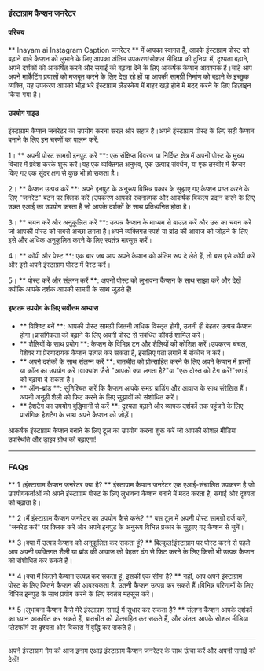 ### इंस्टाग्राम कैप्शन जनरेटर

#### परिचय
** Inayam ai Instagram Caption जनरेटर ** में आपका स्वागत है, आपके इंस्टाग्राम पोस्ट को बढ़ाने वाले कैप्शन को लुभाने के लिए आपका अंतिम उपकरण!सोशल मीडिया की दुनिया में, दृश्यता बढ़ाने, अपने दर्शकों को आकर्षित करने और सगाई को बढ़ावा देने के लिए आकर्षक कैप्शन आवश्यक हैं।चाहे आप अपने मार्केटिंग प्रयासों को मजबूत करने के लिए देख रहे हों या आपकी सामग्री निर्माण को बढ़ाने के इच्छुक व्यक्ति, यह उपकरण आपको भीड़ भरे इंस्टाग्राम लैंडस्केप में बाहर खड़े होने में मदद करने के लिए डिज़ाइन किया गया है।

#### उपयोग गाइड
इंस्टाग्राम कैप्शन जनरेटर का उपयोग करना सरल और सहज है।अपने इंस्टाग्राम पोस्ट के लिए सही कैप्शन बनाने के लिए इन चरणों का पालन करें:

1। ** अपनी पोस्ट सामग्री इनपुट करें **: एक संक्षिप्त विवरण या निर्दिष्ट क्षेत्र में अपनी पोस्ट के मुख्य विचार में प्रवेश करके शुरू करें।यह एक व्यक्तिगत अनुभव, एक उत्पाद संवर्धन, या एक तस्वीर में कैप्चर किए गए एक सुंदर क्षण से कुछ भी हो सकता है।

2। ** कैप्शन उत्पन्न करें **: अपने इनपुट के अनुरूप विभिन्न प्रकार के सुझाए गए कैप्शन प्राप्त करने के लिए "जनरेट" बटन पर क्लिक करें।उपकरण आपको रचनात्मक और आकर्षक विकल्प प्रदान करने के लिए उन्नत एआई का उपयोग करता है जो आपके दर्शकों के साथ प्रतिध्वनित होता है।

3। ** चयन करें और अनुकूलित करें **: उत्पन्न कैप्शन के माध्यम से ब्राउज़ करें और उस का चयन करें जो आपकी पोस्ट को सबसे अच्छा लगता है।अपने व्यक्तिगत स्पर्श या ब्रांड की आवाज को जोड़ने के लिए इसे और अधिक अनुकूलित करने के लिए स्वतंत्र महसूस करें।

4। ** कॉपी और पेस्ट **: एक बार जब आप अपने कैप्शन को अंतिम रूप दे लेते हैं, तो बस इसे कॉपी करें और इसे अपने इंस्टाग्राम पोस्ट में पेस्ट करें।

5। ** पोस्ट करें और संलग्न करें **: अपनी पोस्ट को लुभावना कैप्शन के साथ साझा करें और देखें क्योंकि आपके दर्शक आपकी सामग्री के साथ जुड़ते हैं!

#### इष्टतम उपयोग के लिए सर्वोत्तम अभ्यास
- ** विशिष्ट बनें **: आपकी पोस्ट सामग्री जितनी अधिक विस्तृत होगी, उतनी ही बेहतर उत्पन्न कैप्शन होगा।प्रासंगिकता को बढ़ाने के लिए अपनी पोस्ट से संबंधित कीवर्ड शामिल करें।
- ** शैलियों के साथ प्रयोग **: कैप्शन के विभिन्न टन और शैलियों की कोशिश करें।उपकरण चंचल, पेशेवर या प्रेरणादायक कैप्शन उत्पन्न कर सकता है, इसलिए पता लगाने में संकोच न करें।
- ** अपने दर्शकों के साथ संलग्न करें **: बातचीत को प्रोत्साहित करने के लिए अपने कैप्शन में प्रश्नों या कॉल का उपयोग करें।वाक्यांश जैसे "आपको क्या लगता है?"या "एक दोस्त को टैग करें!"सगाई को बढ़ावा दे सकता है।
- ** ऑन-ब्रांड **: सुनिश्चित करें कि कैप्शन आपके समग्र ब्रांडिंग और आवाज के साथ संरेखित हैं।अपनी अनूठी शैली को फिट करने के लिए सुझावों को संशोधित करें।
- ** हैशटैग का उपयोग बुद्धिमानी से करें **: दृश्यता बढ़ाने और व्यापक दर्शकों तक पहुंचने के लिए प्रासंगिक हैशटैग के साथ अपने कैप्शन को जोड़ें।

आकर्षक इंस्टाग्राम कैप्शन बनाने के लिए टूल का उपयोग करना शुरू करें जो आपकी सोशल मीडिया उपस्थिति और ड्राइव ग्रोथ को बढ़ाएगा!

---

### FAQs

** 1।इंस्टाग्राम कैप्शन जनरेटर क्या है? **
इंस्टाग्राम कैप्शन जनरेटर एक एआई-संचालित उपकरण है जो उपयोगकर्ताओं को अपने इंस्टाग्राम पोस्ट के लिए लुभावना कैप्शन बनाने में मदद करता है, सगाई और दृश्यता को बढ़ाता है।

** 2।मैं इंस्टाग्राम कैप्शन जनरेटर का उपयोग कैसे करूं? **
बस टूल में अपनी पोस्ट सामग्री दर्ज करें, "जनरेट करें" पर क्लिक करें और अपने इनपुट के अनुरूप विभिन्न प्रकार के सुझाए गए कैप्शन से चुनें।

** 3।क्या मैं उत्पन्न कैप्शन को अनुकूलित कर सकता हूं? **
बिल्कुल!इंस्टाग्राम पर पोस्ट करने से पहले आप अपनी व्यक्तिगत शैली या ब्रांड की आवाज को बेहतर ढंग से फिट करने के लिए किसी भी उत्पन्न कैप्शन को संशोधित कर सकते हैं।

** 4।क्या मैं कितने कैप्शन उत्पन्न कर सकता हूं, इसकी एक सीमा है? **
नहीं, आप अपने इंस्टाग्राम पोस्ट के लिए जितने कैप्शन की आवश्यकता है, उतनी कैप्शन उत्पन्न कर सकते हैं।विभिन्न परिणामों के लिए विभिन्न इनपुट के साथ प्रयोग करने के लिए स्वतंत्र महसूस करें।

** 5।लुभावना कैप्शन कैसे मेरे इंस्टाग्राम सगाई में सुधार कर सकता है? **
संलग्न कैप्शन आपके दर्शकों का ध्यान आकर्षित कर सकते हैं, बातचीत को प्रोत्साहित कर सकते हैं, और अंततः आपके सोशल मीडिया प्लेटफॉर्म पर दृश्यता और विकास में वृद्धि कर सकते हैं।

---

अपने इंस्टाग्राम गेम को आज इनाम एआई इंस्टाग्राम कैप्शन जनरेटर के साथ ऊंचा करें और अपनी सगाई को देखें!